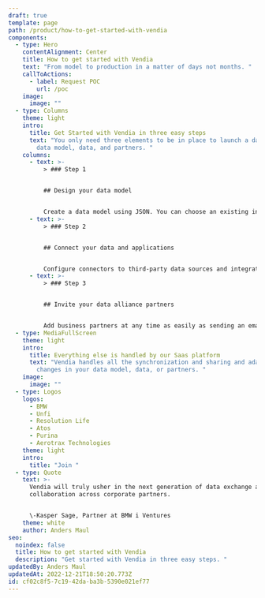 ```yaml
---
draft: true
template: page
path: /product/how-to-get-started-with-vendia
components:
  - type: Hero
    contentAlignment: Center
    title: How to get started with Vendia
    text: "From model to production in a matter of days not months. "
    callToActions:
      - label: Request POC
        url: /poc
    image:
      image: ""
  - type: Columns
    theme: light
    intro:
      title: Get Started with Vendia in three easy steps
      text: "You only need three elements to be in place to launch a data alliance. A
        data model, data, and partners. "
    columns:
      - text: >-
          > ### Step 1


          ## Design your data model


          Create a data model using JSON. You can choose an existing industry standard data schema or customize your own. You can always change it later, Vendia will adapt its infrastructure automatically.
      - text: >-
          > ### Step 2


          ## Connect your data and applications


          Configure connectors to third-party data sources and integrate with web, mobile, and cloud applications using Vendia's automatically generated APIs. We even offer multiple connectors that are ready to go.
      - text: >-
          > ### Step 3


          ## Invite your data alliance partners


          Add business partners at any time as easily as sending an email. Vendia will automatically create all required resources and populate historical data for them. Invite two, ten, or a hundred partners.
  - type: MediaFullScreen
    theme: light
    intro:
      title: Everything else is handled by our Saas platform
      text: "Vendia handles all the synchronization and sharing and adapts to any
        changes in your data model, data, or partners. "
    image:
      image: ""
  - type: Logos
    logos:
      - BMW
      - Unfi
      - Resolution Life
      - Atos
      - Purina
      - Aerotrax Technologies
    theme: light
    intro:
      title: "Join "
  - type: Quote
    text: >-
      Vendia will truly usher in the next generation of data exchange and
      collaboration across corporate partners.


      \-Kasper Sage, Partner at BMW i Ventures
    theme: white
    author: Anders Maul
seo:
  noindex: false
  title: How to get started with Vendia
  description: "Get started with Vendia in three easy steps. "
updatedBy: Anders Maul
updatedAt: 2022-12-21T18:50:20.773Z
id: cf02c8f5-7c19-42da-ba3b-5390e021ef77
---
```

